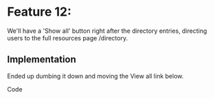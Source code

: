 
# Feature 12: 

We'll have a 'Show all' button right after the directory entries, directing users to the full resources page /directory.

## Implementation

Ended up dumbing it down and moving the View all link below. 

Code 

<!-- src/components/sections/DirectorySection.astro 
<div class="max-w-7xl mx-auto px-4 sm:px-6 lg:px-8">
  <div class="flex justify-between items-center mb-12">
    <h2 class="text-3xl font-bold">Featured Listings</h2>
  </div>
  <div class="grid grid-cols-1 md:grid-cols-2 lg:grid-cols-3 gap-8">
    {directoryItems.map((item) => (
      <DirectoryItemCard
        title={item.data.title}
        description={item.data.description}
        tags={item.data.tags}
        id={item.slug}
      />
    ))}
  </div>
  
  <!-- Centering the Show All link
  <div class="text-center mt-8">
    <a href="/directory" class="text-primary font-semibold hover:text-secondary">
      Show All →
    </a>
</div> 
  </div> -->

